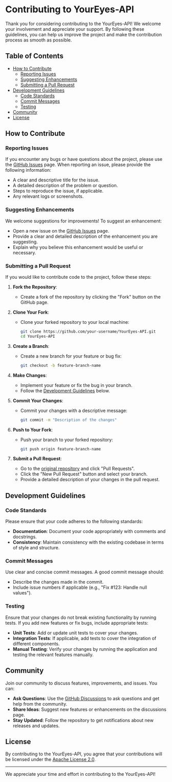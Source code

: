 # Contributing to YourEyes-API

Thank you for considering contributing to the YourEyes-API! We welcome your involvement and appreciate your support. By following these guidelines, you can help us improve the project and make the contribution process as smooth as possible.

## Table of Contents

- [How to Contribute](#how-to-contribute)
  - [Reporting Issues](#reporting-issues)
  - [Suggesting Enhancements](#suggesting-enhancements)
  - [Submitting a Pull Request](#submitting-a-pull-request)
- [Development Guidelines](#development-guidelines)
  - [Code Standards](#code-standards)
  - [Commit Messages](#commit-messages)
  - [Testing](#testing)
- [Community](#community)
- [License](#license)

## How to Contribute

### Reporting Issues

If you encounter any bugs or have questions about the project, please use the [GitHub Issues](https://github.com/Your-Eyes-Project/YourEyes-API/issues) page. When reporting an issue, please provide the following information:

- A clear and descriptive title for the issue.
- A detailed description of the problem or question.
- Steps to reproduce the issue, if applicable.
- Any relevant logs or screenshots.

### Suggesting Enhancements

We welcome suggestions for improvements! To suggest an enhancement:

- Open a new issue on the [GitHub Issues](https://github.com/Your-Eyes-Project/YourEyes-API/issues) page.
- Provide a clear and detailed description of the enhancement you are suggesting.
- Explain why you believe this enhancement would be useful or necessary.

### Submitting a Pull Request

If you would like to contribute code to the project, follow these steps:

1. **Fork the Repository**:
   - Create a fork of the repository by clicking the "Fork" button on the GitHub page.

2. **Clone Your Fork**:
   - Clone your forked repository to your local machine:
     ```bash
     git clone https://github.com/your-username/YourEyes-API.git
     cd YourEyes-API
     ```

3. **Create a Branch**:
   - Create a new branch for your feature or bug fix:
     ```bash
     git checkout -b feature-branch-name
     ```

4. **Make Changes**:
   - Implement your feature or fix the bug in your branch.
   - Follow the [Development Guidelines](#development-guidelines) below.

5. **Commit Your Changes**:
   - Commit your changes with a descriptive message:
     ```bash
     git commit -m "Description of the changes"
     ```

6. **Push to Your Fork**:
   - Push your branch to your forked repository:
     ```bash
     git push origin feature-branch-name
     ```

7. **Submit a Pull Request**:
   - Go to the [original repository](https://github.com/Your-Eyes-Project/YourEyes-API) and click "Pull Requests".
   - Click the "New Pull Request" button and select your branch.
   - Provide a detailed description of your changes in the pull request.

## Development Guidelines

### Code Standards

Please ensure that your code adheres to the following standards:
- **Documentation**: Document your code appropriately with comments and docstrings.
- **Consistency**: Maintain consistency with the existing codebase in terms of style and structure.

### Commit Messages

Use clear and concise commit messages. A good commit message should:

- Describe the changes made in the commit.
- Include issue numbers if applicable (e.g., "Fix #123: Handle null values").

### Testing

Ensure that your changes do not break existing functionality by running tests. If you add new features or fix bugs, include appropriate tests:

- **Unit Tests**: Add or update unit tests to cover your changes.
- **Integration Tests**: If applicable, add tests to cover the integration of different components.
- **Manual Testing**: Verify your changes by running the application and testing the relevant features manually.

## Community

Join our community to discuss features, improvements, and issues. You can:

- **Ask Questions**: Use the [GitHub Discussions](https://github.com/Your-Eyes-Project/YourEyes-API/discussions) to ask questions and get help from the community.
- **Share Ideas**: Suggest new features or enhancements on the discussions page.
- **Stay Updated**: Follow the repository to get notifications about new releases and updates.

## License

By contributing to the YourEyes-API, you agree that your contributions will be licensed under the [Apache License 2.0](LICENSE).

---

We appreciate your time and effort in contributing to the YourEyes-API!

